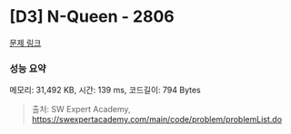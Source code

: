 # [D3] N-Queen - 2806 

[문제 링크](https://swexpertacademy.com/main/code/problem/problemDetail.do?contestProbId=AV7GKs06AU0DFAXB) 

### 성능 요약

메모리: 31,492 KB, 시간: 139 ms, 코드길이: 794 Bytes



> 출처: SW Expert Academy, https://swexpertacademy.com/main/code/problem/problemList.do